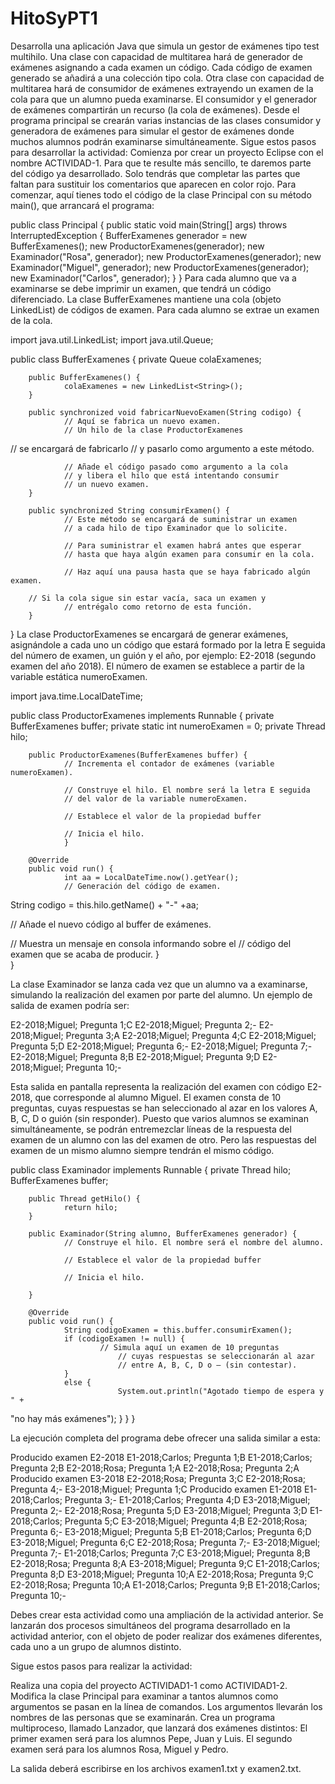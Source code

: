 # HitoSyPT1
Desarrolla una aplicación Java que simula un gestor de exámenes tipo test multihilo. 
Una clase con capacidad de multitarea hará de generador de exámenes asignando a cada examen un código. Cada código de examen generado se añadirá a una colección tipo cola.
Otra clase con capacidad de multitarea hará de consumidor de exámenes extrayendo un examen de la cola para que un alumno pueda examinarse.
El consumidor y el generador de exámenes compartirán un recurso (la cola de exámenes).
Desde el programa principal se crearán varias instancias de las clases consumidor y generadora de exámenes para simular el gestor de exámenes donde muchos alumnos podrán examinarse simultáneamente.
Sigue estos pasos para desarrollar la actividad:
Comienza por crear un proyecto Eclipse con el nombre ACTIVIDAD-1.
Para que te resulte más sencillo, te daremos parte del código ya desarrollado. Solo tendrás que completar las partes que faltan para sustituir los comentarios que aparecen en color rojo.
Para comenzar, aquí tienes todo el código de la clase Principal con su método main(), que arrancará el programa:
 
public class Principal {
    	public static void main(String[] args) throws InterruptedException {
            	BufferExamenes generador = new BufferExamenes();
            	new ProductorExamenes(generador);
            	new Examinador("Rosa", generador);
            	new ProductorExamenes(generador);
            	new Examinador("Miguel", generador);
            	new ProductorExamenes(generador);
            	new Examinador("Carlos", generador);
    	}
}
Para cada alumno que va a examinarse se debe imprimir un examen, que tendrá un código diferenciado. La clase BufferExamenes mantiene una cola (objeto LinkedList) de códigos de examen. Para cada alumno se extrae un examen de la cola.

import java.util.LinkedList;
import java.util.Queue;
 
public class BufferExamenes {
    	private Queue<String> colaExamenes;
    	
    	public BufferExamenes() {
            	colaExamenes = new LinkedList<String>();
    	}
    	
    	public synchronized void fabricarNuevoExamen(String codigo) {
            	// Aquí se fabrica un nuevo examen.
            	// Un hilo de la clase ProductorExamenes
// se encargará de fabricarlo
            	// y pasarlo como argumento a este método.
 
            	// Añade el código pasado como argumento a la cola
            	// y libera el hilo que está intentando consumir
            	// un nuevo examen.
    	}
 
    	public synchronized String consumirExamen() {
            	// Este método se encargará de suministrar un examen
            	// a cada hilo de tipo Examinador que lo solicite.
 
            	// Para suministrar el examen habrá antes que esperar
            	// hasta que haya algún examen para consumir en la cola.
 
            	// Haz aquí una pausa hasta que se haya fabricado algún examen.
            	
    	// Si la cola sigue sin estar vacía, saca un examen y
            	// entrégalo como retorno de esta función.
    	}
}
La clase ProductorExamenes se encargará de generar exámenes, asignándole a cada uno un código que estará formado por la letra E seguida del número de examen, un guión y el año, por ejemplo: E2-2018 (segundo examen del año 2018). El número de examen se establece a partir de la variable estática numeroExamen.

import java.time.LocalDateTime;
 
public class ProductorExamenes implements Runnable {
    	private BufferExamenes buffer;
    	private static int numeroExamen = 0;
    	private Thread hilo;
    	
    	public ProductorExamenes(BufferExamenes buffer) {
            	// Incrementa el contador de exámenes (variable numeroExamen).
 
            	// Construye el hilo. El nombre será la letra E seguida
            	// del valor de la variable numeroExamen.
 
            	// Establece el valor de la propiedad buffer
 
            	// Inicia el hilo.
    	    	}
 
    	@Override
    	public void run() {
            	int aa = LocalDateTime.now().getYear();
            	// Generación del código de examen.
String codigo = this.hilo.getName() + "-" +aa;
 
// Añade el nuevo código al buffer de exámenes.
 
// Muestra un mensaje en consola informando sobre el
// código del examen que se acaba de producir.
    	}   	
}
 
La clase Examinador se lanza cada vez que un alumno va a examinarse, simulando la realización del examen por parte del alumno. Un ejemplo de salida de examen podría ser:
   
    
E2-2018;Miguel; Pregunta 1;C
E2-2018;Miguel; Pregunta 2;-
E2-2018;Miguel; Pregunta 3;A
E2-2018;Miguel; Pregunta 4;C
E2-2018;Miguel; Pregunta 5;D
E2-2018;Miguel; Pregunta 6;-
E2-2018;Miguel; Pregunta 7;-
E2-2018;Miguel; Pregunta 8;B
E2-2018;Miguel; Pregunta 9;D
E2-2018;Miguel; Pregunta 10;-
 
Esta salida en pantalla representa la realización del examen con código E2-2018, que corresponde al alumno Miguel. El examen consta de 10 preguntas, cuyas respuestas se han seleccionado al azar en los valores A, B, C, D o guión (sin responder).
Puesto que varios alumnos se examinan simultáneamente, se podrán entremezclar líneas de la respuesta del examen de un alumno con las del examen de otro. Pero las respuestas del examen de un mismo alumno siempre tendrán el mismo código.
 
public class Examinador implements Runnable {
     	private Thread hilo;
     	BufferExamenes buffer;
     	
     	public Thread getHilo() {
               	return hilo;
     	}
 
     	public Examinador(String alumno, BufferExamenes generador) {
               	// Construye el hilo. El nombre será el nombre del alumno.
 
               	// Establece el valor de la propiedad buffer
 
               	// Inicia el hilo.
 
     	}
     	
     	@Override
     	public void run() {
               	String codigoExamen = this.buffer.consumirExamen();
               	if (codigoExamen != null) {
     	               	// Simula aquí un examen de 10 preguntas
                        	// cuyas respuestas se seleccionarán al azar
                        	// entre A, B, C, D o – (sin contestar).
               	}
               	else {
                        	System.out.println("Agotado tiempo de espera y " +
"no hay más exámenes");
               	}
     	}
}
 
 
La ejecución completa del programa debe ofrecer una salida similar a esta:

Producido examen E2-2018
E1-2018;Carlos; Pregunta 1;B
E1-2018;Carlos; Pregunta 2;B
E2-2018;Rosa; Pregunta 1;A
E2-2018;Rosa; Pregunta 2;A
Producido examen E3-2018
E2-2018;Rosa; Pregunta 3;C
E2-2018;Rosa; Pregunta 4;-
E3-2018;Miguel; Pregunta 1;C
Producido examen E1-2018
E1-2018;Carlos; Pregunta 3;-
E1-2018;Carlos; Pregunta 4;D
E3-2018;Miguel; Pregunta 2;-
E2-2018;Rosa; Pregunta 5;D
E3-2018;Miguel; Pregunta 3;D
E1-2018;Carlos; Pregunta 5;C
E3-2018;Miguel; Pregunta 4;B
E2-2018;Rosa; Pregunta 6;-
E3-2018;Miguel; Pregunta 5;B
E1-2018;Carlos; Pregunta 6;D
E3-2018;Miguel; Pregunta 6;C
E2-2018;Rosa; Pregunta 7;-
E3-2018;Miguel; Pregunta 7;-
E1-2018;Carlos; Pregunta 7;C
E3-2018;Miguel; Pregunta 8;B
E2-2018;Rosa; Pregunta 8;A
E3-2018;Miguel; Pregunta 9;C
E1-2018;Carlos; Pregunta 8;D
E3-2018;Miguel; Pregunta 10;A
E2-2018;Rosa; Pregunta 9;C
E2-2018;Rosa; Pregunta 10;A
E1-2018;Carlos; Pregunta 9;B
E1-2018;Carlos; Pregunta 10;-


Debes crear esta actividad como una ampliación de la actividad anterior. 
Se lanzarán dos procesos simultáneos del programa desarrollado en la actividad anterior, con el objeto de poder realizar dos exámenes diferentes, cada uno a un grupo de alumnos distinto.

Sigue estos pasos para realizar la actividad:

Realiza una copia del proyecto ACTIVIDAD1-1 como ACTIVIDAD1-2.
Modifica la clase Principal para examinar a tantos alumnos como argumentos se pasan en la línea de comandos. Los argumentos llevarán los nombres de las personas que se examinarán. 
Crea un programa multiproceso, llamado Lanzador, que lanzará dos exámenes distintos:
El primer examen será para los alumnos Pepe, Juan y Luis.
El segundo examen será para los alumnos Rosa, Miguel y Pedro.

La salida deberá escribirse en los archivos examen1.txt y examen2.txt.
